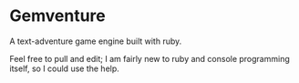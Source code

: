 Gemventure
==========

A text-adventure game engine built with ruby.

Feel free to pull and edit; I am fairly new to ruby and console programming itself, so I could use the help.
